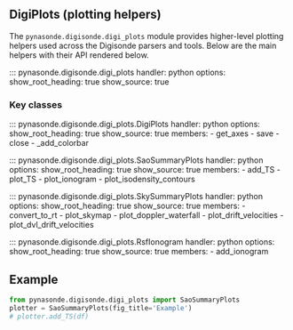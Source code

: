 ## DigiPlots (plotting helpers)

The `pynasonde.digisonde.digi_plots` module provides higher-level
plotting helpers used across the Digisonde parsers and tools. Below are
the main helpers with their API rendered below.

::: pynasonde.digisonde.digi_plots
    handler: python
    options:
        show_root_heading: true
        show_source: true

### Key classes

::: pynasonde.digisonde.digi_plots.DigiPlots
    handler: python
    options:
        show_root_heading: true
        show_source: true
        members:
            - get_axes
            - save
            - close
            - _add_colorbar

::: pynasonde.digisonde.digi_plots.SaoSummaryPlots
    handler: python
    options:
        show_root_heading: true
        show_source: true
        members:
            - add_TS
            - plot_TS
            - plot_ionogram
            - plot_isodensity_contours

::: pynasonde.digisonde.digi_plots.SkySummaryPlots
    handler: python
    options:
        show_root_heading: true
        show_source: true
        members:
            - convert_to_rt
            - plot_skymap
            - plot_doppler_waterfall
            - plot_drift_velocities
            - plot_dvl_drift_velocities

::: pynasonde.digisonde.digi_plots.RsfIonogram
    handler: python
    options:
        show_root_heading: true
        show_source: true
        members:
            - add_ionogram

## Example

```python
from pynasonde.digisonde.digi_plots import SaoSummaryPlots
plotter = SaoSummaryPlots(fig_title='Example')
# plotter.add_TS(df)
```

